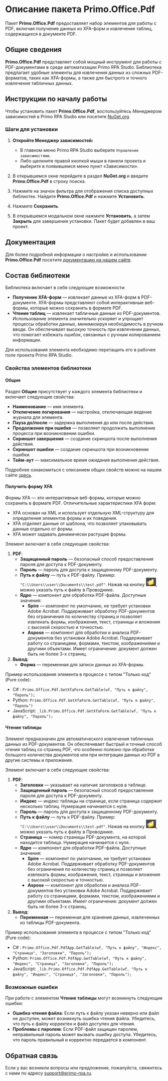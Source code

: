 # Описание пакета Primo.Office.Pdf

Пакет **Primo.Office.Pdf** предоставляет набор элементов для работы с PDF, включая получение данных из XFA-форм и извлечение таблиц, содержащихся в документе PDF.

## Общие сведения

**Primo.Office.Pdf** представляет собой мощный инструмент для работы с PDF-документами в среде автоматизации Primo RPA Studio. Библиотека предлагает удобные элементы для извлечения данных из сложных PDF-форматов, таких как XFA-формы, а также для быстрого и точного извлечения табличных данных.

## Инструкции по началу работы

Чтобы установить пакет **Primo.Office.Pdf**, воспользуйтесь Менеджером зависимостей в Primo RPA Studio или посетите [NuGet.org](https://www.nuget.org/).

### Шаги для установки

1. **Откройте Менеджер зависимостей:**
   - В главном меню Primo RPA Studio выберите `Управление зависимостями`.
   - Либо щелкните правой кнопкой мыши в панели проекта и выберите в появившемся меню пункт «Зависимости».

2. В открывшемся окне перейдите в раздел **NuGet.org** и введите **Primo.Office.Pdf** в строку поиска.

3. Нажмите на значок фильтра для отображения списка доступных библиотек. Найдите **Primo.Office.Pdf** и нажмите **Установить**.

4. Нажмите **Сохранить**. 

5. В открывшемся модальном окне нажмите **Установить**, а затем **Закрыть** для завершения установки. Пакет будет добавлен в ваш проект.

## Документация

Для более подробной информации о настройке и использовании **Primo.Office.Pdf** посетите [документацию на нашем сайте](https://docs.primo-rpa.ru).

## Состав библиотеки

Библиотека включает в себя следующие возможности:

- **Получение XFA-форм** — извлекает данные из XFA-форм в PDF-документе. XFA-формы представляют собой интерактивные веб-формы, которые можно сохранить в формате PDF.
- **Чтение таблиц** — извлекает табличные данные из PDF-документов. Использование элемента значительно ускоряет и упрощает процессы обработки данных, минимизируя необходимость в ручном вводе. Он обеспечивает высокую точность при извлечении данных, что помогает избежать ошибок, связанных с ручным копированием информации.

Для использования элемента необходимо перетащить его в рабочее поле проекта Primo RPA Studio.

### Свойства элементов библиотеки

#### Общие

Раздел **Общие** присутствует у каждого элемента библиотеки и включает следующие свойства:

- **Наименование** — имя элемента.
- **Отключение логирования** — настройка, отключающая ведение журнала для элемента.
- **Пауза до/после** — задержка выполнения до или после действия.
- **Продолжение при ошибке** — позволяет продолжить выполнение процесса при возникновении ошибки.
- **Скриншот завершения** — создание скриншота после выполнения действия.
- **Скриншот ошибки** — создание скриншота при возникновении ошибки.
- **Тайм-аут** — максимальное время ожидания выполнения действия.

Подробнее ознакомиться с описанием общих свойств можно на нашем сайте [здесь](https://docs.primo-rpa.ru/primo-rpa/primo-rpa-studio/process/elements).

#### Получить форму XFA

Формы XFA — это интерактивные веб-формы, которые можно сохранить в формате PDF. Отличительные характеристики XFA форм:

- XFA основан на XML и использует отдельную XML-структуру для определения элементов формы и их поведения.
- XFA отделяет данные от шаблона, что позволяет упаковывать данные отдельно от формы.
- XFA может задавать динамически растущие формы.

Элемент включает в себя следующие свойства:

1. **PDF**:
   - **Защищенный пароль** — безопасный способ предоставления пароля для доступа к PDF-документу.
   - **Пароль** — пароль для доступа к защищенному PDF-документу.
   - **Путь к файлу** — путь к PDF-файлу. Пример: `"C:\\Users\\user\\Documents\\test.pdf"`. Нажав на кнопку ![alt text](image-4.png), можно указать путь к файлу в Проводнике.
   - **Ядро** — компонент для обработки PDF-файла. Доступные значения:
      - **Spire** — компонент по умолчанию, не требует установки Adobe Acrobat. Поддерживает обработку PDF-документов без ограничения по количеству страниц и позволяет извлекать формы, изображения, текст, страницы и вложения с высокой скоростью и точностью.
      - **Aspose** — компонент для обработки и анализа PDF-документов без установки Adobe Acrobat. Поддерживает работу со страницами, формами, текстом, изображениями и другими объектами. Имеет ограничение: документ должен быть не более 3-х страниц.
2. **Вывод**:
   - **Форма** — переменная для записи данных из XFA-формы.

Пример использования элемента в процессе с типом "Только код" (Pure code):

- C# : `Primo.Office.Pdf.GetXfaForm.GetTable(wf, "Путь к файлу", "Пароль");`
- Python: `Primo.Office.Pdf.GetXfaForm.GetTable(wf, "Путь к файлу", "Пароль")`
- JavaScript: `_lib.Primo.Office.Pdf.GetXfaForm.GetTable(wf, "Путь к файлу", "Пароль");`

#### Чтение таблицы

Элемент предназначен для автоматического извлечения табличных данных из PDF-документов. Он обеспечивает быстрый и точный способ чтения таблиц со страниц PDF, что особенно полезно при обработке большого количества документов или при интеграции данных из PDF в другие системы и приложения.

Элемент включает в себя следующие свойства:

1. **PDF**:
   - **Заголовки** — указывает на наличие заголовков в таблице.
   - **Защищенный пароль** — безопасный способ предоставления пароля для доступа к PDF-документу.
   - **Индекс** — индекс таблицы на странице, если страница содержит несколько таблиц. Нумерация начинается с нуля.
   - **Пароль** — пароль для доступа к защищенному PDF-документу.
   - **Путь к файлу** — путь к PDF-файлу. Пример: `"C:\\Users\\user\\Documents\\test.pdf"`. Нажав на кнопку ![alt text](image-4.png), можно указать путь к файлу в Проводнике.
   - **Страница** — номер страницы PDF-документа, на которой находится таблица. Нумерация начинается с нуля.
   - **Ядро** — компонент для обработки PDF-файла. Доступные значения:
      - **Spire** — компонент по умолчанию, не требует установки Adobe Acrobat. Поддерживает обработку PDF-документов без ограничения по количеству страниц и позволяет извлекать формы, изображения, текст, страницы и вложения с высокой скоростью и точностью.
      - **Aspose** — компонент для обработки и анализа PDF-документов без установки Adobe Acrobat. Поддерживает работу со страницами, формами, текстом, изображениями и другими объектами. Имеет ограничение: документ должен быть не более 3-х страниц.
2. **Вывод**:
   - **Переменная** — переменная для хранения данных, извлеченных из таблицы PDF-документа.

Пример использования элемента в процессе с типом "Только код" (Pure code):

- C# : `Primo.Office.Pdf.PdfApp.GetTable(wf, "Путь к файлу", "Индекс", "Страница", "Заголовки", "Пароль");`
- Python: `Primo.Office.Pdf.PdfApp.GetTable(wf, "Путь к файлу", "Индекс", "Страница", "Заголовки", "Пароль");`
- JavaScript: `_lib.Primo.Office.Pdf.PdfApp.GetTable(wf, "Путь к файлу", "Индекс", "Страница", "Заголовки", "Пароль");`

### Возможные ошибки

При работе с элементом **Чтение таблицы** могут возникнуть следующие ошибки:

- **Ошибка чтения файла**: Если путь к файлу указан неверно или файл не доступен, может возникнуть ошибка чтения файла. Убедитесь, что путь к файлу корректен и файл доступен для чтения.
- **Проблемы с паролем**: Если PDF-файл защищен паролем, неправильный пароль может вызвать ошибку доступа. Убедитесь, что пароль правильный и корректно передается в компонент.

## Обратная связь

Если у вас возникли вопросы или предложения, пожалуйста, свяжитесь с нами по адресу [support@primo-rpa.ru](mailto:support@primo-ru).
